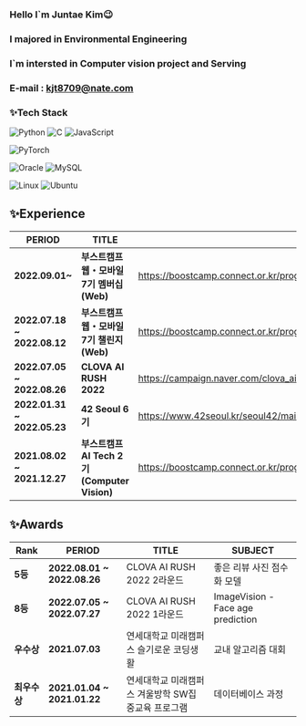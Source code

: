 
### Hello I`m Juntae Kim😉
### I majored in Environmental Engineering
### I`m intersted in Computer vision project and Serving
### E-mail : kjt8709@nate.com


### ✨Tech Stack

<img alt="Python" src ="https://img.shields.io/badge/Python-3776AB.svg?&style=for-the-badge&logo=Python&logoColor=white"/> <img alt="C" src ="https://img.shields.io/badge/C-A8B9CC.svg?&style=for-the-badge&logo=C&logoColor=white"/> <img alt="JavaScript" src ="https://img.shields.io/badge/JavaScript-F7DF1E.svg?&style=for-the-badge&logo=JavaScript&logoColor=white"/> 

<img alt="PyTorch" src ="https://img.shields.io/badge/PyTorch-EE4C2C.svg?&style=for-the-badge&logo=PyTorch&logoColor=white"/>

<img alt="Oracle" src ="https://img.shields.io/badge/Oracle-F80000.svg?&style=for-the-badge&logo=Oracle&logoColor=white"/> <img alt="MySQL" src ="https://img.shields.io/badge/MySQL-4479A1.svg?&style=for-the-badge&logo=MySQL&logoColor=white"/>

<img alt="Linux" src ="https://img.shields.io/badge/Linux-FCC624.svg?&style=for-the-badge&logo=Linux&logoColor=white"/> <img alt="Ubuntu" src ="https://img.shields.io/badge/Ubuntu-E95420.svg?&style=for-the-badge&logo=Ubuntu&logoColor=white"/>

## ✨Experience

| PERIOD | TITLE |  |
| ------- | ------- | ------- |
| **2022.09.01~** | **부스트캠프 웹・모바일 7기 멤버십(Web)** | https://boostcamp.connect.or.kr/program_wm.html |
| **2022.07.18 ~ 2022.08.12** | **부스트캠프 웹・모바일 7기 챌린지(Web)** | https://boostcamp.connect.or.kr/program_wm.html |
| **2022.07.05 ~ 2022.08.26** | **CLOVA AI RUSH 2022** | https://campaign.naver.com/clova_airush/ |
| **2022.01.31 ~ 2022.05.23** | **42 Seoul 6기** | https://www.42seoul.kr/seoul42/main/view |
| **2021.08.02 ~ 2021.12.27** | **부스트캠프 AI Tech 2기 (Computer Vision)** | https://boostcamp.connect.or.kr/program_ai.html |

## ✨Awards

| Rank | PERIOD | TITLE | SUBJECT |
| ------- | ------- | ------- |  ------- |
|  **5등** | **2022.08.01 ~ 2022.08.26** | CLOVA AI RUSH 2022 2라운드 | 좋은 리뷰 사진 점수화 모델  |
|  **8등** | **2022.07.05 ~ 2022.07.27** | CLOVA AI RUSH 2022 1라운드 | ImageVision - Face age prediction |
|  **우수상** | **2021.07.03** | 연세대학교 미래캠퍼스 슬기로운 코딩생활 | 교내 알고리즘 대회 |
|  **최우수상** | **2021.01.04 ~ 2021.01.22** | 연세대학교 미래캠퍼스 겨울방학 SW집중교육 프로그램 | 데이터베이스 과정 |
